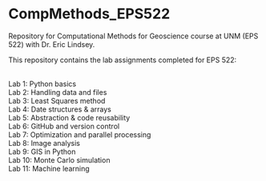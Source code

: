 # CompMethods_EPS522
Repository for Computational Methods for Geoscience course at UNM (EPS 522) with Dr. Eric Lindsey.

This repository contains the lab assignments completed for EPS 522:

<br>Lab 1: Python basics
<br>Lab 2: Handling data and files
<br>Lab 3: Least Squares method
<br>Lab 4: Date structures & arrays
<br>Lab 5: Abstraction & code reusability
<br>Lab 6: GitHub and version control
<br>Lab 7: Optimization and parallel processing
<br>Lab 8: Image analysis
<br>Lab 9: GIS in Python
<br>Lab 10: Monte Carlo simulation
<br>Lab 11: Machine learning